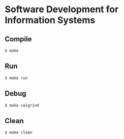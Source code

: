 # Software Development for Information Systems

## Compile 
```
$ make 
```
## Run
```
$ make run
```
## Debug
```
$ make valgrind
```
## Clean
```
$ make clean
```
